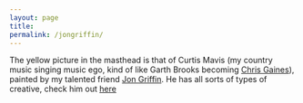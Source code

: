 ```yaml
---
layout: page
title: 
permalink: /jongriffin/
---
```


The yellow picture in the masthead is that of Curtis Mavis (my country music singing music ego, kind of like Garth Brooks becoming <a href="https://en.wikipedia.org/wiki/Chris_Gaines">Chris Gaines</a>), painted by my talented friend <a href="https://www.facebook.com/jongriffinart">Jon Griffin</a>.  He has all sorts of types of creative, check him out <a href="http://www.zazzle.com/jiveafro">here</a>